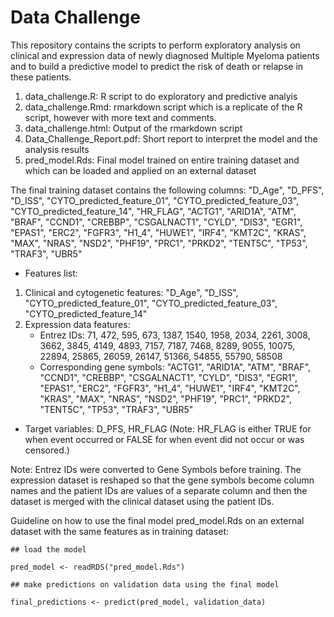 # Data Challenge
This repository contains the scripts to perform exploratory analysis on clinical and expression data of newly diagnosed Multiple Myeloma patients and to build a predictive model to predict the risk of death or relapse in these patients. 

1. data_challenge.R: R script to do exploratory and predictive analyis
2. data_challenge.Rmd: rmarkdown script which is a replicate of the R script, however with more text and comments.
3. data_challenge.html: Output of the rmarkdown script
4. Data_Challenge_Report.pdf: Short report to interpret the model and the analysis results
5. pred_model.Rds: Final model trained on entire training dataset and which can be loaded and applied on an external dataset


The final training dataset contains the following columns:
"D_Age", "D_PFS", "D_ISS", "CYTO_predicted_feature_01", "CYTO_predicted_feature_03", 
"CYTO_predicted_feature_14", "HR_FLAG", "ACTG1", "ARID1A", "ATM", 
"BRAF", "CCND1", "CREBBP", "CSGALNACT1", "CYLD", "DIS3", "EGR1", 
"EPAS1", "ERC2", "FGFR3", "H1_4", "HUWE1", "IRF4", "KMT2C", "KRAS", 
"MAX", "NRAS", "NSD2", "PHF19", "PRC1", "PRKD2", "TENT5C", "TP53", 
"TRAF3", "UBR5"

* Features list: 
1. Clinical and cytogenetic features: "D_Age", "D_ISS", "CYTO_predicted_feature_01", "CYTO_predicted_feature_03", 
"CYTO_predicted_feature_14"
2. Expression data features: 
    -  Entrez IDs: 71, 472, 595, 673, 1387, 1540, 1958, 2034, 2261, 3008, 3662, 3845, 4149, 4893, 7157, 7187, 7468, 8289, 9055, 10075, 22894, 25865, 26059, 26147, 51366, 54855, 55790, 58508 
    - Corresponding gene symbols: "ACTG1", "ARID1A", "ATM", 
"BRAF", "CCND1", "CREBBP", "CSGALNACT1", "CYLD", "DIS3", "EGR1", 
"EPAS1", "ERC2", "FGFR3", "H1_4", "HUWE1", "IRF4", "KMT2C", "KRAS", 
"MAX", "NRAS", "NSD2", "PHF19", "PRC1", "PRKD2", "TENT5C", "TP53", 
"TRAF3", "UBR5" 

* Target variables: D_PFS, HR_FLAG (Note: HR_FLAG is either TRUE for when event occurred or FALSE for when event did not occur or was censored.)

Note: Entrez IDs were converted to Gene Symbols before training. The expression dataset is reshaped so that the gene symbols become column names and the patient IDs are values of a separate column and then the dataset is merged with the clinical dataset using the patient IDs. 

Guideline on how to use the final model pred_model.Rds on an external dataset with the same features as in training dataset:

```
## load the model

pred_model <- readRDS("pred_model.Rds")

## make predictions on validation data using the final model

final_predictions <- predict(pred_model, validation_data)

```


